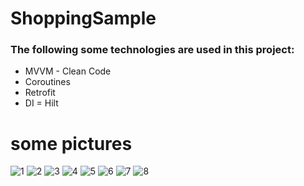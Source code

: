 # ShoppingSample
### The following some technologies are used in this project:
+ MVVM - Clean Code
+ Coroutines
+ Retrofit
+ DI = Hilt


# some pictures

![1](https://user-images.githubusercontent.com/74426462/235424663-2da7f66e-0a1a-4dd7-8783-4a8345a67563.jpg)
![2](https://user-images.githubusercontent.com/74426462/235424666-c6fe50e1-3fc2-4021-b276-d81004ea65f7.jpg)
![3](https://user-images.githubusercontent.com/74426462/235424675-3c4dfe0a-6ad6-4f3e-a16b-d1151fa8cbca.jpg)
![4](https://user-images.githubusercontent.com/74426462/235848600-332f9a32-ed22-420b-bf99-c8487b78df77.jpg)
![5](https://user-images.githubusercontent.com/74426462/235424691-1f7e9e22-073c-459d-9ec4-58aa07e0a4ba.jpg)
![6](https://user-images.githubusercontent.com/74426462/235424694-1f2fa58b-fa7f-4259-babd-6b95f7b8f5d3.jpg)
![7](https://user-images.githubusercontent.com/74426462/235424699-7b521cb5-ac85-47a7-bead-d9ab3c861b6b.jpg)
![8](https://user-images.githubusercontent.com/74426462/235424701-06df7fec-75e1-4ad5-8576-cbae34e7bf7e.jpg)
